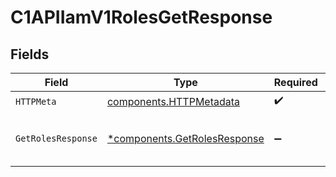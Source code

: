 # C1APIIamV1RolesGetResponse


## Fields

| Field                                                                       | Type                                                                        | Required                                                                    | Description                                                                 |
| --------------------------------------------------------------------------- | --------------------------------------------------------------------------- | --------------------------------------------------------------------------- | --------------------------------------------------------------------------- |
| `HTTPMeta`                                                                  | [components.HTTPMetadata](../../models/components/httpmetadata.md)          | :heavy_check_mark:                                                          | N/A                                                                         |
| `GetRolesResponse`                                                          | [*components.GetRolesResponse](../../models/components/getrolesresponse.md) | :heavy_minus_sign:                                                          | The GetRolesResponse message contains the retrieved role.                   |